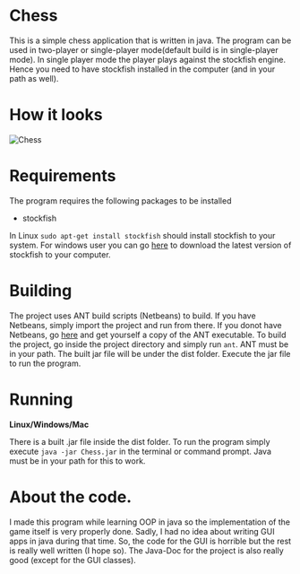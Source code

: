 # Chess

This is a simple chess application that is written in java. The program can be used in two-player or single-player mode(default build is in single-player mode). 
In single player mode the player plays against the stockfish engine. Hence you need to have stockfish installed in the computer (and in your path as well).

# How it looks

![Chess](https://raw.githubusercontent.com/GnikDroy/chess/master/screenshots/screenshot.png)

# Requirements

The program requires the following packages to be installed

- stockfish

In Linux `sudo apt-get install stockfish` should install stockfish to your system. For windows user you can go [here](https://stockfishchess.org/download/) to download
the latest version of stockfish to your computer.

# Building

The project uses ANT build scripts (Netbeans) to build. If you have Netbeans, simply import the project and run from there. If you donot have Netbeans, go [here](https://ant.apache.org/) and get yourself a copy of the ANT executable.
To build the project, go inside the project directory and simply run `ant`. ANT must be in your path. The built jar file will be under the dist folder.
Execute the jar file to run the program.

# Running

__Linux/Windows/Mac__

There is a built .jar file inside the dist folder.
To run the program simply execute `java -jar Chess.jar` in the terminal or command prompt. Java must be in your path for this to work.

# About the code.

I made this program while learning OOP in java so the implementation of the game itself is very properly done. Sadly, I had no idea about writing GUI apps in java during that time.
So, the code for the GUI is horrible but the rest is really well written (I hope so).
The Java-Doc for the project is also really good (except for the GUI classes).
